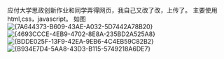 应付大学思政创新作业和同学弄得网页，我自己又改了改，上传了。
主要使用html,css，javascript。
如图
![{7A644373-B609-43AE-A032-5D7442A78B20}](https://github.com/user-attachments/assets/c67bb62c-933a-4043-9962-32c8a0e00e75)
![{4693CCCE-4EB9-4702-8E8A-235BD2A525A8}](https://github.com/user-attachments/assets/fcd7afd3-6f4d-49fc-b1dc-aa36e2f41bcc)
![{BDDE025F-13F9-42EA-9EB6-4C4EB59C82B2}](https://github.com/user-attachments/assets/46a28872-0587-46aa-bc38-05e29a32c9bf)
![{B934E7D4-5AA8-43D3-B115-5749218A6DE7}](https://github.com/user-attachments/assets/3c40cabc-afaa-4ed6-80b4-44917cb51efc)




